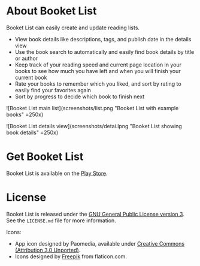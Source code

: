 # About Booket List

Booket List can easily create and update reading lists.

* View book details like descriptions, tags, and publish date in the details view
* Use the book search to automatically and easily find book details by title or author
* Keep track of your reading speed and current page location in your books to see how much you have left and when you will finish your current book
* Rate your books to remember which you liked, and sort by rating to easily find your favorites again
* Sort by progress to decide which book to finish next

![Booket List main list](screenshots/list.png "Booket List with example books" =250x)

![Booket List details view](screenshots/detai.lpng "Booket List showing book details" =250x)

# Get Booket List

Booket List is available on the [Play Store](https://play.google.com/store/apps/details?id=com.chesak.adam.readinglist&hl=en).

# License

Booket List is released under the [GNU General Public License version 3](https://www.gnu.org/licenses/gpl-3.0.txt). See the `LICENSE.md` file for more information.

Icons:
* App icon designed by Paomedia, available under [Creative Commons (Attribution 3.0 Unported)](https://creativecommons.org/licenses/by/3.0/).
* Icons designed by [Freepik](http://www.flaticon.com/authors/freepik) from flaticon.com.
